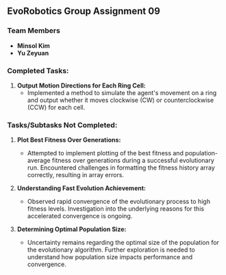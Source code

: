 ## EvoRobotics Group Assignment 09

### Team Members
- **Minsol Kim**
- **Yu Zeyuan**

### Completed Tasks:
1. **Output Motion Directions for Each Ring Cell:**
   - Implemented a method to simulate the agent's movement on a ring and output whether it moves clockwise (CW) or counterclockwise (CCW) for each cell.

### Tasks/Subtasks Not Completed:
1. **Plot Best Fitness Over Generations:**
   - Attempted to implement plotting of the best fitness and population-average fitness over generations during a successful evolutionary run. Encountered challenges in formatting the fitness history array correctly, resulting in array errors.

2. **Understanding Fast Evolution Achievement:**
   - Observed rapid convergence of the evolutionary process to high fitness levels. Investigation into the underlying reasons for this accelerated convergence is ongoing.

3. **Determining Optimal Population Size:**
   - Uncertainty remains regarding the optimal size of the population for the evolutionary algorithm. Further exploration is needed to understand how population size impacts performance and convergence.


